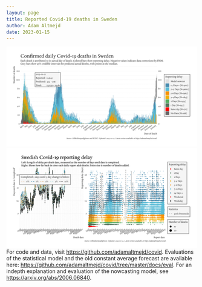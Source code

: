 ```yaml
---
layout: page
title: Reported Covid-19 deaths in Sweden
author: Adam Altmejd
date: 2023-01-15
---
```


![Graph of Swedish Covid-19 deaths with reporting delay.](deaths_lag_sweden_2023-01-15.png "Swedish Covid-19 deaths.")
![Graph of Swedish Covid-19 reporting delay in daily deaths.](lag_trend_sweden_2023-01-15.png "Trend in Swedish Covid-19 mortality reporting delay.")
For code and data, visit <https://github.com/adamaltmejd/covid>.
Evaluations of the statistical model and the old constant average forecast are available here: <https://github.com/adamaltmejd/covid/tree/master/docs/eval>.
For an indepth explanation and evaluation of the nowcasting model, see <https://arxiv.org/abs/2006.06840>.
